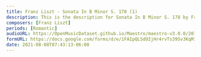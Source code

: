 ```yaml
---
title: Franz Liszt - Sonata In B Minor S. 178 (1)
description: This is the description for Sonata In B Minor S. 178 by Franz Liszt
composers: [Franz Liszt]
periods: [Romantic]
audioURL: https://OpenMusicDataset.github.io/Maestro/maestro-v3.0.0/2018/MIDI-Unprocessed_Recital4_MID--AUDIO_04_R1_2018_wav--5.midi
formURL: https://docs.google.com/forms/d/e/1FAIpQLSdOIjHr4rvTs39Sv3KqM11yy9qXadysITw-QbM22GQkVeFnRQ/viewform
date: 2021-08-08T07:43:13-06:00
---
```

